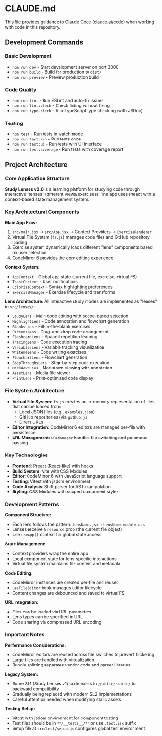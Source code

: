 # CLAUDE.md

This file provides guidance to Claude Code (claude.ai/code) when working with code in this repository.

## Development Commands

### Basic Development

- `npm run dev` - Start development server on port 3000
- `npm run build` - Build for production to `dist/`
- `npm run preview` - Preview production build

### Code Quality

- `npm run lint` - Run ESLint and auto-fix issues
- `npm run lint:check` - Check linting without fixing
- `npm run type-check` - Run TypeScript type checking (with JSDoc)

### Testing

- `npm test` - Run tests in watch mode
- `npm run test:run` - Run tests once
- `npm run test:ui` - Run tests with UI interface
- `npm run test:coverage` - Run tests with coverage report

## Project Architecture

### Core Application Structure

**Study Lenses v2.0** is a learning platform for studying code through interactive "lenses" (different views/exercises). The app uses Preact with a context-based state management system.

### Key Architectural Components

**Main App Flow:**

1. `src/main.jsx` → `src/App.jsx` → Context Providers → `ExerciseRenderer`
2. Virtual File System (`fs.js`) manages code files and GitHub repository loading
3. Exercise system dynamically loads different "lens" components based on user selection
4. CodeMirror 6 provides the core editing experience

**Context System:**

- `AppContext` - Global app state (current file, exercise, virtual FS)
- `ToastContext` - User notifications
- `ColorizeContext` - Syntax highlighting preferences
- `ExerciseManager` - Exercise lifecycle and transforms

**Lens Architecture:**
All interactive study modes are implemented as "lenses" in `src/lenses/`:

- `StudyLens` - Main code editing with scope-based selection
- `HighlightLens` - Code annotation and flowchart generation
- `BlanksLens` - Fill-in-the-blank exercises
- `ParsonsLens` - Drag-and-drop code arrangement
- `FlashcardLens` - Spaced repetition learning
- `TracingLens` - Code execution tracing
- `VariablesLens` - Variable tracking visualization
- `WritemeLens` - Code writing exercises
- `FlowchartLens` - Flowchart generation
- `StepThroughsLens` - Step-by-step code execution
- `MarkdownLens` - Markdown viewing with annotation
- `AssetLens` - Media file viewer
- `PrintLens` - Print-optimized code display

### File System Architecture

- **Virtual File System**: `fs.js` creates an in-memory representation of files that can be loaded from:
    - Local JSON files (e.g., `examples.json`)
    - GitHub repositories (via `github.js`)
    - Direct URLs
- **Editor Integration**: CodeMirror 6 editors are managed per-file with persistence
- **URL Management**: `URLManager` handles file switching and parameter passing

### Key Technologies

- **Frontend**: Preact (React-like) with hooks
- **Build System**: Vite with CSS Modules
- **Editor**: CodeMirror 6 with JavaScript language support
- **Testing**: Vitest with jsdom environment
- **Code Analysis**: Shift parser for AST manipulation
- **Styling**: CSS Modules with scoped component styles

### Development Patterns

**Component Structure:**

- Each lens follows the pattern: `LensName.jsx` + `LensName.module.css`
- Lenses receive a `resource` prop (the current file object)
- Use `useApp()` context for global state access

**State Management:**

- Context providers wrap the entire app
- Local component state for lens-specific interactions
- Virtual file system maintains file content and metadata

**Code Editing:**

- CodeMirror instances are created per-file and reused
- `useFileEditor` hook manages editor lifecycle
- Content changes are debounced and saved to virtual FS

**URL Integration:**

- Files can be loaded via URL parameters
- Lens types can be specified in URL
- Code sharing via compressed URL encoding

### Important Notes

**Performance Considerations:**

- CodeMirror editors are reused across file switches to prevent flickering
- Large files are handled with virtualization
- Bundle splitting separates vendor code and parser libraries

**Legacy System:**

- Some SL1 (Study Lenses v1) code exists in `/public/static/` for backward compatibility
- Gradually being replaced with modern SL2 implementations
- Careful attention needed when modifying static assets

**Testing Setup:**

- Vitest with jsdom environment for component testing
- Test files should be in `**/__tests__/**` or use `.test.jsx` suffix
- Setup file at `src/test/setup.js` configures global test environment
